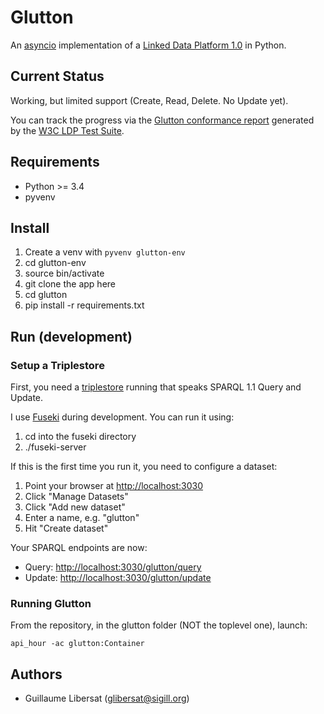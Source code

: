 Glutton
=======

An [asyncio](https://www.python.org/dev/peps/pep-3156/) implementation
of a [Linked Data Platform 1.0](http://www.w3.org/TR/ldp/) in Python.


Current Status
--------------

Working, but limited support (Create, Read, Delete. No Update yet).

You can track the progress via the
[Glutton conformance report](http://unissonco.github.io/glutton/)
generated by the
[W3C LDP Test Suite](http://w3c.github.io/ldp-testsuite/).

Requirements
------------

 * Python >= 3.4
 * pyvenv

Install
-------
 1. Create a venv with `pyvenv glutton-env`
 2. cd glutton-env
 3. source bin/activate
 4. git clone the app here
 5. cd glutton
 6. pip install -r requirements.txt

Run (development)
-----------------

### Setup a Triplestore

First, you need a
[triplestore](http://en.wikipedia.org/wiki/Triplestore) running that
speaks SPARQL 1.1 Query and Update.

I use [Fuseki](http://jena.apache.org/documentation/fuseki2/index.html)
during development. You can run it using:

  1. cd into the fuseki directory
  2. ./fuseki-server
  
If this is the first time you run it, you need to configure a dataset:

  1. Point your browser at [http://localhost:3030](http://localhost:3030)
  2. Click "Manage Datasets"
  3. Click "Add new dataset"
  4. Enter a name, e.g. "glutton"
  5. Hit "Create dataset"
  
Your SPARQL endpoints are now:

  - Query: [http://localhost:3030/glutton/query](http://localhost:3030/glutton/query)
  - Update: [http://localhost:3030/glutton/update](http://localhost:3030/glutton/update)
  
### Running Glutton

From the repository, in the glutton folder (NOT the toplevel one),
launch:

    api_hour -ac glutton:Container


Authors
-------

 - Guillaume Libersat (glibersat@sigill.org)
